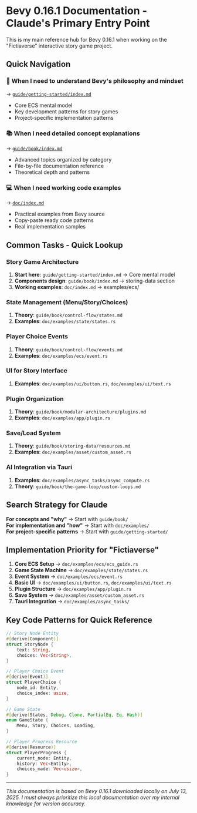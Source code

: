 # Bevy 0.16.1 Documentation - Claude's Primary Entry Point

This is my main reference hub for Bevy 0.16.1 when working on the "Fictiaverse" interactive story game project.

## Quick Navigation

### 🎯 **When I need to understand Bevy's philosophy and mindset**
→ [`guide/getting-started/index.md`](guide/getting-started/index.md)
- Core ECS mental model
- Key development patterns for story games
- Project-specific implementation patterns

### 📚 **When I need detailed concept explanations**  
→ [`guide/book/index.md`](guide/book/index.md)
- Advanced topics organized by category
- File-by-file documentation reference
- Theoretical depth and patterns

### 💻 **When I need working code examples**
→ [`doc/index.md`](doc/index.md) 
- Practical examples from Bevy source
- Copy-paste ready code patterns
- Real implementation samples

## Common Tasks - Quick Lookup

### Story Game Architecture
1. **Start here**: `guide/getting-started/index.md` → Core mental model
2. **Components design**: `guide/book/index.md` → storing-data section
3. **Working examples**: `doc/index.md` → examples/ecs/

### State Management (Menu/Story/Choices)
1. **Theory**: `guide/book/control-flow/states.md`
2. **Examples**: `doc/examples/state/states.rs`

### Player Choice Events  
1. **Theory**: `guide/book/control-flow/events.md`
2. **Examples**: `doc/examples/ecs/event.rs`

### UI for Story Interface
1. **Examples**: `doc/examples/ui/button.rs`, `doc/examples/ui/text.rs`

### Plugin Organization
1. **Theory**: `guide/book/modular-architecture/plugins.md` 
2. **Examples**: `doc/examples/app/plugin.rs`

### Save/Load System
1. **Theory**: `guide/book/storing-data/resources.md`
2. **Examples**: `doc/examples/asset/custom_asset.rs`

### AI Integration via Tauri
1. **Examples**: `doc/examples/async_tasks/async_compute.rs`
2. **Theory**: `guide/book/the-game-loop/custom-loops.md`

## Search Strategy for Claude

**For concepts and "why"** → Start with `guide/book/`  
**For implementation and "how"** → Start with `doc/examples/`  
**For project-specific patterns** → Start with `guide/getting-started/`

## Implementation Priority for "Fictiaverse"

1. **Core ECS Setup** → `doc/examples/ecs/ecs_guide.rs`
2. **Game State Machine** → `doc/examples/state/states.rs`  
3. **Event System** → `doc/examples/ecs/event.rs`
4. **Basic UI** → `doc/examples/ui/button.rs`, `doc/examples/ui/text.rs`
5. **Plugin Structure** → `doc/examples/app/plugin.rs`
6. **Save System** → `doc/examples/asset/custom_asset.rs`
7. **Tauri Integration** → `doc/examples/async_tasks/`

## Key Code Patterns for Quick Reference

```rust
// Story Node Entity
#[derive(Component)]
struct StoryNode {
    text: String,
    choices: Vec<String>,
}

// Player Choice Event
#[derive(Event)]
struct PlayerChoice {
    node_id: Entity,
    choice_index: usize,
}

// Game State
#[derive(States, Debug, Clone, PartialEq, Eq, Hash)]
enum GameState {
    Menu, Story, Choices, Loading,
}

// Player Progress Resource
#[derive(Resource)]
struct PlayerProgress {
    current_node: Entity,
    history: Vec<Entity>,
    choices_made: Vec<usize>,
}
```

---

*This documentation is based on Bevy 0.16.1 downloaded locally on July 13, 2025. I must always prioritize this local documentation over my internal knowledge for version accuracy.*